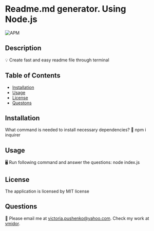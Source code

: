  
# Readme.md generator. Using Node.js

![APM](https://img.shields.io/badge/licence-MIT-blue)
## Description
  💡 Create fast and easy readme file through terminal 

## Table of Contents
   - [Installation](#installation)
   - [Usage](#usage)
   - [License](#license)
   - [Questons](#questions)

## Installation 
  What command is needed to install necessary dependencies?
   📀 npm i inquirer

## Usage
  🖥 Run following command and answer the questions: node index.js

## License
  The application is licensed by MIT license

## Questions
📧 Please email me at <victoria.pushenko@yahoo.com>.  Check my work at [vmidor](https://github.com/vmidor/readme.generator).
    